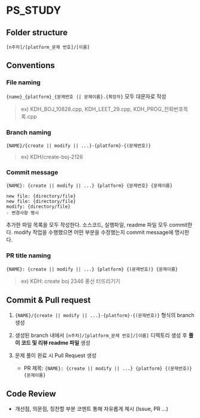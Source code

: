 # PS_STUDY

## Folder structure

`[n주차]/[platform_문제 번호]/[이름]`


## Conventions

### File naming
`{name}_{platform}_{문제번호 || 문제이름}.{확장자}`
모두 대문자로 작성
  > ex) KDH_BOJ_10828.cpp, KDH_LEET_29.cpp, KDH_PROG_전화번호목록.cpp

### Branch naming
`{NAME}/{create || modify || ...}-{platform}-{(문제번호)}`
  > ex) KDH/create-boj-2126

### Commit message
```
{NAME}: {create || modify || ...} {platform} {문제번호} {문제이름}

new file: {directory/file}
new file: {directory/file}
modify: {directory/file}
- 변경사항 명시
```
추가한 파일 목록을 모두 작성한다.
소스코드, 실행파일, readme 파일 모두 commit한다.
modify 작업을 수행했으면 어떤 부분을 수정했는지 commit message에 명시한다.

### PR title naming
`{NAME}: {create || modify || ...} {platform} {(문제번호)} {문제이름}`
  > ex) KDH: create boj 2346 풍선 터뜨리기기

## Commit & Pull request

1. `{NAME}/{create || modify || ...}-{platform}-{(문제번호)}` 형식의 branch 생성
   
2. 생성된 branch 내에서 `[n주차]/[platform_문제 번호]/[이름]` 디렉토리 생성 후 **풀이 코드 및 리뷰 readme 파일** 생성

3. 문제 풀이 완료 시 Pull Request 생성
   - PR 제목: `{NAME}: {create || modify || ...} {platform} {(문제번호)} {문제이름}`


## Code Review

- 개선점, 의문점, 칭찬할 부분 코멘트 통해 자유롭게 제시 (Issue, PR ...)
